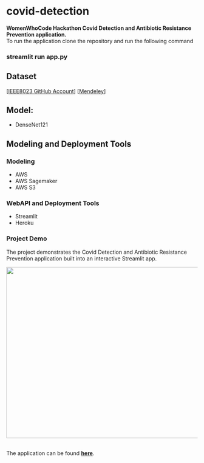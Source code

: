# covid-detection
**WomenWhoCode Hackathon Covid Detection and Antibiotic Resistance Prevention application.**<br>
To run the application clone the repository and run the following command
### **streamlit run app.py**<br>

## Dataset
[[IEEE8023 GitHub Account](https://github.com/ieee8023/covid-chestxray-dataset)]
[[Mendeley](https://data.mendeley.com/datasets/rscbjbr9sj/3)]

## Model:
- DenseNet121

## Modeling and Deployment Tools
### Modeling
- AWS
- AWS Sagemaker
- AWS S3

### WebAPI and Deployment Tools
- Streamlit
- Heroku 

### Project Demo
The project demonstrates the Covid Detection and Antibiotic Resistance Prevention application built into an interactive Streamlit app.
<p align="center"><img src="appdemo.gif" width="750" height="450"></p>


<br>The application can be found **<a href="https://covid-wwc-hackathon.herokuapp.com/"> here</a>**.
